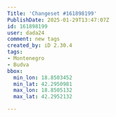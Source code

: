 ```yaml
---
Title: 'Changeset #161898199'
PublishDate: 2025-01-29T13:47:07Z
id: 161898199
user: dada24
comment: new tags
created_by: iD 2.30.4
tags:
- Montenegro
- Budva
bbox:
  min_lon: 18.8503452
  min_lat: 42.2950981
  max_lon: 18.8505132
  max_lat: 42.2952132

---
```

